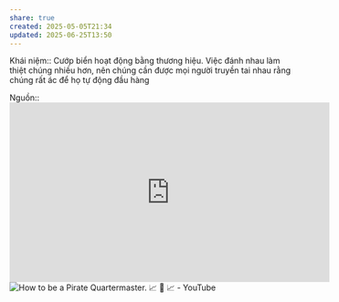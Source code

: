 ```yaml
---
share: true
created: 2025-05-05T21:34
updated: 2025-06-25T13:50
---
```

Khái niệm:: 
Cướp biển hoạt động bằng thương hiệu. Việc đánh nhau làm thiệt chúng nhiều hơn, nên chúng cần được mọi người truyền tai nhau rằng chúng rất ác để họ tự động đầu hàng

Nguồn:: <iframe width="560" height="315" src="https://www.youtube.com/embed/3YFeE1eDlD0?si=Mpsj37YqWyRs9HIZ" title="YouTube video player" frameborder="0" allow="accelerometer; autoplay; clipboard-write; encrypted-media; gyroscope; picture-in-picture; web-share" referrerpolicy="strict-origin-when-cross-origin" allowfullscreen></iframe>
![How to be a Pirate Quartermaster. 📈 💎 📈 - YouTube](https://youtu.be/T0fAznO1wA8?si=KF2E6vJDfh0qugbh)